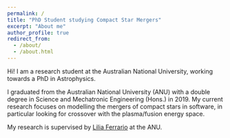 ```yaml
---
permalink: /
title: "PhD Student studying Compact Star Mergers"
excerpt: "About me"
author_profile: true
redirect_from: 
  - /about/
  - /about.html
---
```


Hi! I am a research student at the Australian National University, working towards a PhD in Astrophysics.

I graduated from the Australian National University (ANU) with a double degree in Science and Mechatronic Engineering (Hons.) in 2019. My current research focuses on modelling the mergers of compact stars in software, in particular looking for crossover with the plasma/fusion energy space.

My research is supervised by [Lilia Ferrario](https://researchers.anu.edu.au/researchers/ferrario-l) at the ANU.